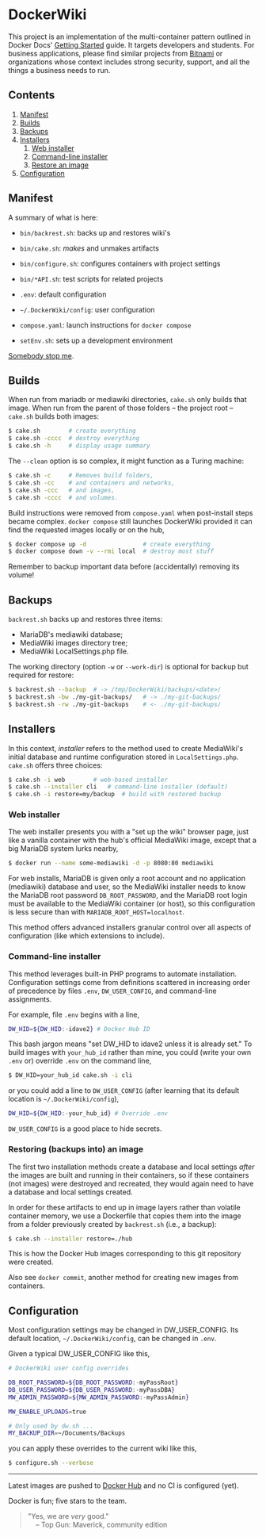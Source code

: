 [comment]: # (Also see:)
[comment]: # (https://stackoverflow.com/a/20885980)
[comment]: # (https://stackoverflow.com/a/33433098)

# DockerWiki

This project is an implementation of the multi-container pattern outlined
in Docker Docs'
[Getting Started](https://docs.docker.com/get-started/07_multi_container/)
guide.
It targets developers and students.
For business applications, please find similar projects from
[Bitnami](https://hub.docker.com/r/bitnami/mediawiki) or organizations
whose context includes strong security, support, and all the things a
business needs to run.

## Contents
1. [Manifest](#manifest)
2. [Builds](#builds)
3. [Backups](#backups)
4. [Installers](#installers)
   1. [Web installer](#inWeb)
   2. [Command-line installer](#inCli)
   3. [Restore an image](#inRestore)
5. [Configuration](#configuration)

## Manifest <a name="manifest"></a>

A summary of what is here:

- `bin/backrest.sh`: backs up and restores wiki's

- `bin/cake.sh`: *makes* and unmakes artifacts
- `bin/configure.sh`: configures containers with project settings
- `bin/*API.sh`: test scripts for related projects
- `.env`: default configuration
- `~/.DockerWiki/config`: user configuration
- `compose.yaml`: launch instructions for `docker compose`
- `setEnv.sh`: sets up a development environment

[Somebody stop me](https://www.youtube.com/watch?v=jJLlGmXKvyo).

## Builds

When run from mariadb or mediawiki directories, `cake.sh` only builds that
image. When run from the parent of those folders &ndash; the project root
&ndash; `cake.sh` builds both images:

```bash
$ cake.sh        # create everything
$ cake.sh -cccc  # destroy everything
$ cake.sh -h     # display usage summary
```

The `--clean` option is so complex, it might function as a Turing machine:

```bash
$ cake.sh -c     # Removes build folders,
$ cake.sh -cc    # and containers and networks,
$ cake.sh -ccc   # and images,
$ cake.sh -cccc  # and volumes.
```

Build instructions were removed from `compose.yaml` when post-install steps
became complex. `docker compose` still launches DockerWiki provided it can
find the requested images locally or on the hub,

```bash
$ docker compose up -d                # create everything
$ docker compose down -v --rmi local  # destroy most stuff
```

Remember to backup important data before (accidentally) removing its volume!

## Backups

`backrest.sh` backs up and restores three items:

- MariaDB's mediawiki database;
- MediaWiki images directory tree;
- MediaWiki LocalSettings.php file.

The working directory (option `-w` or `--work-dir`) is
optional for backup but required for restore:

```bash
$ backrest.sh --backup  # -> /tmp/DockerWiki/backups/<date>/
$ backrest.sh -bw ./my-git-backups/   # -> ./my-git-backups/
$ backrest.sh -rw ./my-git-backups    # <- ./my-git-backups/
```

## Installers

In this context, *installer* refers to the method used to create MediaWiki's
initial database and runtime configuration stored in `LocalSettings.php`.
`cake.sh` offers three choices:
```bash
$ cake.sh -i web        # web-based installer
$ cake.sh --installer cli   # command-line installer (default)
$ cake.sh -i restore=my/backup  # build with restored backup
```

### Web installer <a id="inWeb" name="inWeb"></a>

The web installer presents you with a "set up the wiki" browser page,
just like a vanilla container with the hub's official MediaWiki image,
except that a big MariaDB system lurks nearby,
```bash
$ docker run --name some-mediawiki -d -p 8080:80 mediawiki
```
For web installs, MariaDB is given only a root account and no application
(mediawiki) database and user, so the MediaWiki installer needs to know
the MariaDB root password `DB_ROOT_PASSWORD`, and the MariaDB root login
must be available to the MediaWiki container (or host), so this configuration
is less secure than with `MARIADB_ROOT_HOST=localhost`.

This method offers advanced installers granular control over all aspects
of configuration (like which extensions to include).

### Command-line installer <a id="inCli" name="inCli"></a>

This method leverages built-in PHP programs to automate installation.
Configuration settings come from definitions scattered in increasing
order of precedence by files `.env`, `DW_USER_CONFIG`, and command-line
assignments.

For example, file `.env` begins with a line,

```bash
DW_HID=${DW_HID:-idave2} # Docker Hub ID
```

This bash jargon means "set DW_HID to idave2 unless it is already set."
To build images with `your_hub_id` rather than mine, you could (write your
own `.env` or) override `.env` on the command line,

```bash
$ DW_HID=your_hub_id cake.sh -i cli
```

or you could add a line to `DW_USER_CONFIG` (after learning that its
default location is `~/.DockerWiki/config`),

```bash
DW_HID=${DW_HID:-your_hub_id} # Override .env
```

`DW_USER_CONFIG` is a good place to hide secrets.

### Restoring (backups into) an image <a id="inRestore" name="inRestore"></a>

The first two installation methods create a database and local settings *after* the
images are built and running in their containers, so if these containers
(not images) were destroyed and recreated, they would again need to have
a database and local settings created.

In order for these artifacts to end up in image layers rather than volatile
container memory, we use a Dockerfile that copies them into the image from
a folder previously created by `backrest.sh` (i.e., a backup):
```bash
$ cake.sh --installer restore=./hub
```
This is how the Docker Hub images corresponding to this git repository
were created.

Also see `docker commit`, another method for creating new images from
containers.

## Configuration

Most configuration settings may be changed in DW_USER_CONFIG. Its default
location, `~/.DockerWiki/config`, can be changed in `.env`.

Given a typical DW_USER_CONFIG like this,

```bash
# DockerWiki user config overrides

DB_ROOT_PASSWORD=${DB_ROOT_PASSWORD:-myPassRoot}
DB_USER_PASSWORD=${DB_USER_PASSWORD:-myPassDBA}
MW_ADMIN_PASSWORD=${MW_ADMIN_PASSWORD:-myPassAdmin}

MW_ENABLE_UPLOADS=true

# Only used by dw.sh ...
MY_BACKUP_DIR=~/Documents/Backups
```

you can apply these overrides to the current wiki like this,

```bash
$ configure.sh --verbose
```

---

Latest images are pushed to
[Docker Hub](https://hub.docker.com/repository/docker/idave2/mediawiki/)
and no CI is configured (yet).

Docker is fun; five stars to the team.

> "Yes, we are *very* good."<br/>
> &nbsp;&nbsp;&nbsp; – Top Gun: Maverick, community edition
